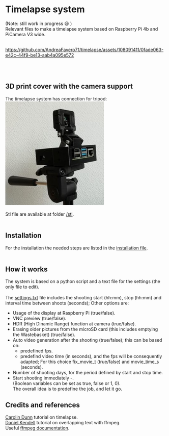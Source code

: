 # Timelapse system
(Note: still work in progress :smiley: )<br />
Relevant files to make a timelapse system based on Raspberry Pi 4b and PiCamera V3 wide.<br /><br />


https://github.com/AndreaFavero71/timelapse/assets/108091411/0fade063-e42c-44f9-be13-aab4a095e572


<br /><br />


## 3D print cover with the camera support
The timelapse system has connection for tripod:<br />
![title image](/pictures/title.jpg)
<br /><br />
Stl file are available at folder [/stl](/stl/).<br /><br />

## Installation
For the installation the needed steps are listed in the [installation file](/setup/installation_steps.txt).<br /><br />

## How it works
The system is based on a python script and a text file for the settings (the only file to edit).<br /><br />
The [settings.txt](settings.txt) file includes the shooting start (hh:mm), stop (hh:mm) and interval time between shoots (seconds);
Other options are:
- Usage of the display at Raspberry Pi (true/false).
- VNC preview (true/false).
- HDR (High Dinamic Range) function at camera (true/false).
- Erasing older pictures from the microSD card (this includes emptying the Wastebasket) (true/false).
- Auto video generation after the shooting (true/false); this can be based on:
  - predefined fps.
  - predefind video time (in seconds), and the fps will be consequently adapted; For this choice fix_movie_t (true/false) and movie_time_s (seconds).
- Number of shooting days, for the period defined by start and stop time.
- Start shooting immediately -.<br />
(Boolean variables can be set as true, false or 1, 0).<br />
The overall idea is to predefine the job, and let it go. 


## Credits and references
[Carolin Dunn](https://github.com/carolinedunn/timelapse/tree/master) tutorial on timelapse.<br />
[Daniel Kendell](https://www.youtube.com/watch?v=ofozNWdIDow) tutorial on overlapping text with ffmpeg.<br />
Useful [ffmpeg documentation](https://ffmpeg.org/documentation.html).<br /><br />
